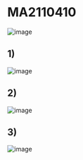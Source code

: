 # МА2110410
![image](https://user-images.githubusercontent.com/70198995/159116282-591c7e42-0f81-4cd4-bc0f-848ed9f6115a.png)
## 1) 
![image](https://user-images.githubusercontent.com/70198995/159116248-fd468c4d-14a2-40d3-a538-d7867ab5053b.png)
## 2)
![image](https://user-images.githubusercontent.com/70198995/159116313-3e1f4ac7-37f6-4893-896e-1e62ce7e12d9.png)
## 3)
![image](https://user-images.githubusercontent.com/70198995/159116408-3754a868-240c-437d-9322-e86ad0f78340.png)
